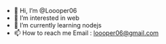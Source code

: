 - 👋 Hi, I’m @Loooper06
- 👀 I’m interested in web
- 🌱 I’m currently learning nodejs
- 📫 How to reach me Email : loooper06@gmail.com

<!---
Loooper06/Loooper06 is a ✨ special ✨ repository because its `README.md` (this file) appears on your GitHub profile.
You can click the Preview link to take a look at your changes.
--->

